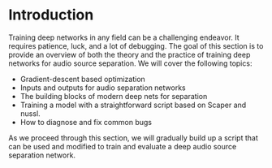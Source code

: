 Introduction
============

Training deep networks in any field can be a challenging endeavor. It requires patience,
luck, and a lot of debugging. The goal of this section is to provide an overview
of both the theory and the practice of training deep networks for audio source
separation. We will cover the following topics:

- Gradient-descent based optimization
- Inputs and outputs for audio separation networks
- The building blocks of modern deep nets for separation
- Training a model with a straightforward script based on Scaper and nussl.
- How to diagnose and fix common bugs

As we proceed through this section, we will gradually build up a script that can be used
and modified to train and evaluate a deep audio source separation
network.
